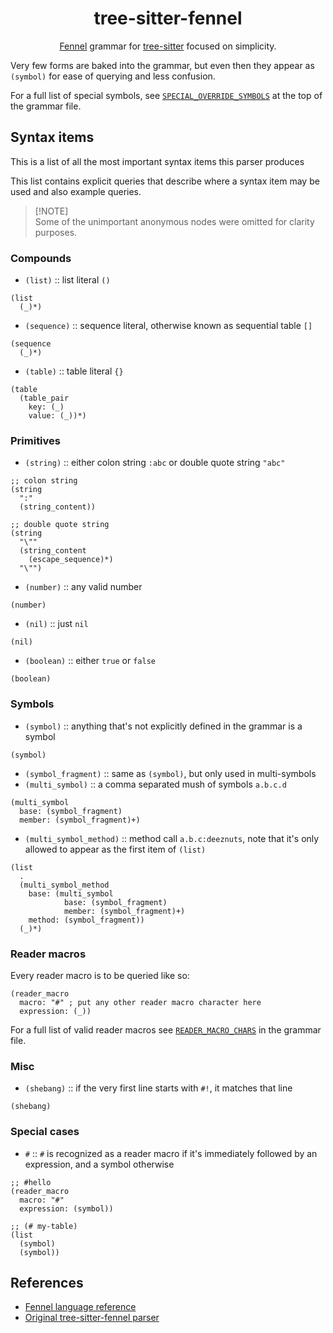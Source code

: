 <div align="center">


# tree-sitter-fennel

[Fennel](https://fennel-lang.org) grammar for [tree-sitter](https://github.com/tree-sitter/tree-sitter) focused on simplicity.


</div>

Very few forms are baked into the grammar, but even then they appear as `(symbol)` for ease of querying and less confusion.

For a full list of special symbols, see [`SPECIAL_OVERRIDE_SYMBOLS`](/grammar.js#L16-L25) at the top of the grammar file.

## Syntax items

This is a list of all the most important syntax items this parser produces

This list contains explicit queries that describe where a syntax item may be used and also example queries.

> [!NOTE]\
> Some of the unimportant anonymous nodes were omitted for clarity purposes.

### Compounds

- `(list)` :: list literal `()`
```racket
(list
  (_)*)
```
- `(sequence)` :: sequence literal, otherwise known as sequential table `[]`
```racket
(sequence
  (_)*)
```
- `(table)` :: table literal `{}`
```racket
(table
  (table_pair
    key: (_)
    value: (_))*)
```

### Primitives

- `(string)` :: either colon string `:abc` or double quote string `"abc"`
```racket
;; colon string
(string
  ":"
  (string_content))

;; double quote string
(string
  "\""
  (string_content
    (escape_sequence)*)
  "\"")
```
- `(number)` :: any valid number
```racket
(number)
```
- `(nil)` :: just `nil`
```racket
(nil)
```
- `(boolean)` :: either `true` or `false`
```racket
(boolean)
```

### Symbols

- `(symbol)` :: anything that's not explicitly defined in the grammar is a symbol
```racket
(symbol)
```
- `(symbol_fragment)` :: same as `(symbol)`, but only used in multi-symbols
- `(multi_symbol)` :: a comma separated mush of symbols `a.b.c.d`
```racket
(multi_symbol
  base: (symbol_fragment)
  member: (symbol_fragment)+)
```
- `(multi_symbol_method)` :: method call `a.b.c:deeznuts`, note that it's only allowed to appear as the first item of `(list)`
```racket
(list
  .
  (multi_symbol_method
    base: (multi_symbol
            base: (symbol_fragment)
            member: (symbol_fragment)+)
    method: (symbol_fragment))
  (_)*)
```

### Reader macros

Every reader macro is to be queried like so:
```racket
(reader_macro
  macro: "#" ; put any other reader macro character here
  expression: (_))
```

For a full list of valid reader macros see [`READER_MACRO_CHARS`](/grammar.js#L27-L32) in the grammar file.

### Misc

- `(shebang)` :: if the very first line starts with `#!`, it matches that line
```racket
(shebang)
```

### Special cases

- `#` :: `#` is recognized as a reader macro if it's immediately followed by an expression, and a symbol otherwise
```racket
;; #hello
(reader_macro
  macro: "#"
  expression: (symbol))

;; (# my-table)
(list
  (symbol)
  (symbol))
```

## References

- [Fennel language reference](https://fennel-lang.org/reference)
- [Original tree-sitter-fennel parser](https://github.com/TravonteD/tree-sitter-fennel)
